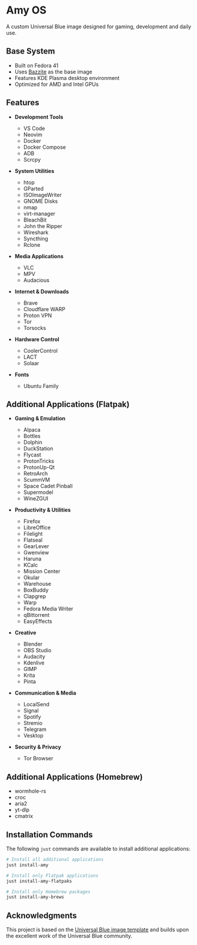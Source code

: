 # Amy OS

A custom Universal Blue image designed for gaming, development and daily use.

## Base System

- Built on Fedora 41
- Uses [Bazzite](https://bazzite.gg/) as the base image
- Features KDE Plasma desktop environment
- Optimized for AMD and Intel GPUs

## Features

- **Development Tools**
  - VS Code
  - Neovim
  - Docker
  - Docker Compose
  - ADB
  - Scrcpy

- **System Utilities**
  - htop
  - GParted
  - ISOImageWriter
  - GNOME Disks
  - nmap
  - virt-manager
  - BleachBit
  - John the Ripper
  - Wireshark
  - Syncthing
  - Rclone

- **Media Applications**
  - VLC
  - MPV
  - Audacious

- **Internet & Downloads**
  - Brave
  - Cloudflare WARP
  - Proton VPN
  - Tor
  - Torsocks

- **Hardware Control**
  - CoolerControl
  - LACT
  - Solaar

- **Fonts**
  - Ubuntu Family

## Additional Applications (Flatpak)

- **Gaming & Emulation**
  - Alpaca
  - Bottles
  - Dolphin
  - DuckStation
  - Flycast
  - ProtonTricks
  - ProtonUp-Qt
  - RetroArch
  - ScummVM
  - Space Cadet Pinball
  - Supermodel
  - WineZGUI

- **Productivity & Utilities**
  - Firefox
  - LibreOffice
  - Filelight
  - Flatseal
  - GearLever
  - Gwenview
  - Haruna
  - KCalc
  - Mission Center
  - Okular
  - Warehouse
  - BoxBuddy
  - Clapgrep
  - Warp
  - Fedora Media Writer
  - qBittorrent
  - EasyEffects

- **Creative**
  - Blender
  - OBS Studio
  - Audacity
  - Kdenlive
  - GIMP
  - Krita
  - Pinta

- **Communication & Media**
  - LocalSend
  - Signal
  - Spotify
  - Stremio
  - Telegram
  - Vesktop

- **Security & Privacy**
  - Tor Browser

## Additional Applications (Homebrew)

- wormhole-rs
- croc
- aria2
- yt-dlp
- cmatrix

## Installation Commands

The following `just` commands are available to install additional applications:

```bash
# Install all additional applications
just install-amy

# Install only Flatpak applications
just install-amy-flatpaks

# Install only Homebrew packages
just install-amy-brews
```

## Acknowledgments

This project is based on the [Universal Blue image template](https://github.com/ublue-os/image-template) and builds upon the excellent work of the Universal Blue community.
